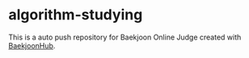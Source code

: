 # algorithm-studying
This is a auto push repository for Baekjoon Online Judge created with [BaekjoonHub](https://github.com/BaekjoonHub/BaekjoonHub).
